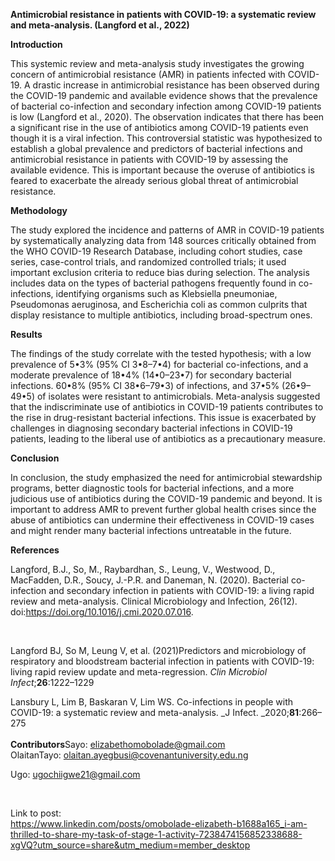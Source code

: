 **Antimicrobial resistance in patients with COVID-19: a systematic review and meta-analysis. (Langford et al., 2022)**

**Introduction**

This systemic review and meta-analysis study investigates the growing concern of antimicrobial resistance (AMR) in patients infected with COVID-19. A drastic increase in antimicrobial resistance has been observed during the COVID-19 pandemic and available evidence shows that the prevalence of bacterial co-infection and secondary infection among COVID-19 patients is low (Langford et al., 2020). The observation indicates that there has been a significant rise in the use of antibiotics among COVID-19 patients even though it is a viral infection. This controversial statistic was hypothesized to establish a global prevalence and predictors of bacterial infections and antimicrobial resistance in patients with COVID-19 by assessing the available evidence. This is important because the overuse of antibiotics is feared to exacerbate the already serious global threat of antimicrobial resistance.

**Methodology**

The study explored the incidence and patterns of AMR in COVID-19 patients by systematically analyzing data from 148 sources critically obtained from the WHO COVID-19 Research Database, including cohort studies, case series, case-control trials, and randomized controlled trials; it used important exclusion criteria to reduce bias during selection. The analysis includes data on the types of bacterial pathogens frequently found in co-infections, identifying organisms such as Klebsiella pneumoniae, Pseudomonas aeruginosa, and Escherichia coli as common culprits that display resistance to multiple antibiotics, including broad-spectrum ones.

**Results**

The findings of the study correlate with the tested hypothesis; with a low prevalence of 5•3% (95% CI 3•8–7•4) for bacterial co-infections, and a moderate prevalence of 18•4% (14•0–23•7) for secondary bacterial infections. 60•8% (95% CI 38•6–79•3) of infections, and 37•5% (26•9–49•5) of isolates were resistant to antimicrobials. Meta-analysis suggested that the indiscriminate use of antibiotics in COVID-19 patients contributes to the rise in drug-resistant bacterial infections. This issue is exacerbated by challenges in diagnosing secondary bacterial infections in COVID-19 patients, leading to the liberal use of antibiotics as a precautionary measure.

**Conclusion**

In conclusion, the study emphasized the need for antimicrobial stewardship programs, better diagnostic tools for bacterial infections, and a more judicious use of antibiotics during the COVID-19 pandemic and beyond. It is important to address AMR to prevent further global health crises since the abuse of antibiotics can undermine their effectiveness in COVID-19 cases and might render many bacterial infections untreatable in the future.

**References**

Langford, B.J., So, M., Raybardhan, S., Leung, V., Westwood, D., MacFadden, D.R., Soucy, J.-P.R. and Daneman, N. (2020). Bacterial co-infection and secondary infection in patients with COVID-19: a living rapid review and meta-analysis. Clinical Microbiology and Infection, 26(12). doi:<https://doi.org/10.1016/j.cmi.2020.07.016>.

 

Langford BJ, So M, Leung V, et al. (2021)Predictors and microbiology of respiratory and bloodstream bacterial infection in patients with COVID-19: living rapid review update and meta-regression. _Clin Microbiol Infect_;**26**:1222–1229

Lansbury L, Lim B, Baskaran V, Lim WS. Co-infections in people with COVID-19: a systematic review and meta-analysis. _J Infect. _2020;**81**:266–275\
\
**Contributors**Sayo: <elizabethomobolade@gmail.com>\
OlaitanTayo: <olaitan.ayegbusi@covenantuniversity.edu.ng>

Ugo: <ugochiigwe21@gmail.com>

 

Link to post:\
<https://www.linkedin.com/posts/omobolade-elizabeth-b1688a165_i-am-thrilled-to-share-my-task-of-stage-1-activity-7238474156852338688-xgVQ?utm_source=share&utm_medium=member_desktop>

 

 
